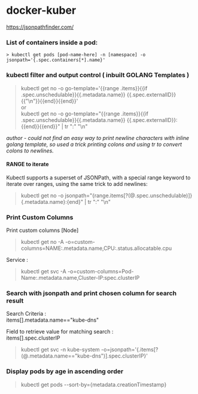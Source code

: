 # docker-kuber
https://jsonpathfinder.com/

###  List of containers inside a pod:   
    > kubectl get pods [pod-name-here] -n [namespace] -o jsonpath='{.spec.containers[*].name}'

### kubectl filter and output control ( inbuilt GOLANG Templates )  
  
   > kubectl get no -o go-template='{{range .items}}{{if .spec.unschedulable}}{{.metadata.name}} {{.spec.externalID}}{{"\n"}}{{end}}{{end}}'  
   > or  
   > kubectl get no -o go-template="{{range .items}}{{if .spec.unschedulable}}{{.metadata.name}} {{.spec.externalID}}:{{end}}{{end}}" | tr ":" "\n"  
   
*author - could not find an easy way to print newline characters with inline golang template, so used a trick printing colons and using tr to convert colons to newlines.*

  #### RANGE to iterate  
  
   Kubectl supports a superset of JSONPath, with a special range keyword to iterate over ranges, using the same trick to add newlines:

  > kubectl get no -o jsonpath="{range.items[?(@.spec.unschedulable)]}{.metadata.name}:{end}" | tr ":" "\n"
  

### Print Custom Columns
   
  Print custom columns [Node]    
   >  kubectl get no -A -o=custom-columns=NAME:.metadata.name,CPU:.status.allocatable.cpu 
   
 Service :  
   >  kubectl get svc -A -o=custom-columns=Pod-Name:.metadata.name,Cluster-IP:spec.clusterIP 
   
### Search with jsonpath and print chosen column for search result  

Search Criteria :  
  items[].metadata.name=="kube-dns"  

Field to retrieve value for matching search :  
  items[].spec.clusterIP   

  > kubectl get svc -n kube-system -o=jsonpath='{.items[?(@.metadata.name=="kube-dns")].spec.clusterIP}'  
  
### Display pods by age in ascending order

   > kubectl get pods --sort-by={metadata.creationTimestamp}
